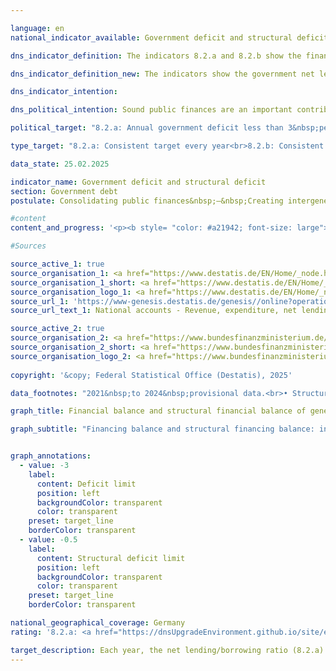 ```yaml
---

language: en        
national_indicator_available: Government deficit and structural deficit        

dns_indicator_definition: The indicators 8.2.a and 8.2.b show the financial balance of general government (deficit or surplus) and the structural financial balance as a percentage of gross domestic product (<abbr title="Gross domestic product" tabindex="0">GDP</abbr>) at current prices. The public financial balance is calculated as government revenue minus government expenditure, measured on a national accounts basis. The annual structural balance refers to the part of the financial balance that is not attributable to cyclical fluctuations and temporary effects. A negative financial balance is known as a deficit; a positive as a surplus.        

dns_indicator_definition_new: The indicators show the government net lending/borrowing (8.2.a) and the structural net lending/borrowing (8.2.b) in relation to gross domestic product (<abbr title="Gross domestic product" tabindex="0">GDP</abbr>) at current prices (in per cent). The government's net lending/net borrowing is calculated from government revenue less government expenditure as defined in the national accounts. The annual structural net lending/borrowing is the part of the net lending/borrowing that is not attributable to cyclical fluctuations and temporary effects. A negative net lending/borrowing balance is referred to as a deficit, a positive net lending/borrowing balance as a surplus.        

dns_indicator_intention:         

dns_political_intention: Sound public finances are an important contribution to a sustainable financial policy. A policy that would finance current government spending excessively through new debt and leave the repayment of this debt to future generations alone would not be sustainable.        

political_target: "8.2.a: Annual government deficit less than 3&nbsp;per cent of GDP; To be maintained until 2030<br>8.2.b: Structurally balanced government budget, general<br>government structural deficit must not exceed 0.5&nbsp;per cent of GDP; To be maintained until 2030"        

type_target: "8.2.a: Consistent target every year<br>8.2.b: Consistent target every year"        

data_state: 25.02.2025        

indicator_name: Government deficit and structural deficit        
section: Government debt        
postulate: Consolidating public finances&nbsp;–&nbsp;Creating intergenerational equity        

#content         
content_and_progress: '<p><b style= "color: #a21942; font-size: large">8.2.a, b Government deficit and structural deficit</b><br><br>The fiscal balance of the government refers to the difference between government revenues and expenditures within a specific period&nbsp;–&nbsp;usually one year. If the balance negative, expenditures exceed revenues , which is called the government deficit . In the (nominal) fiscal balance Economic fluctuations are regularly reflected&nbsp;–&nbsp;for example, through higher expenditure relative to income in economic downturns or through higher income compared to expenditure in growth phases.<br><br>The so-called structural fiscal balance attempts to eliminate temporary cyclical effects. It shows how high the deficit or surplus would be if the economy were operating under cyclically neutral conditions&nbsp;–&nbsp;<abbr title="that is to say (id est)" tabindex="0">i.e.</abbr>, at its production potential. The structural fiscal balance thus provides information about the long-term sustainability of public finances&nbsp;–&nbsp;independent of short-term economic fluctuations.<br><br>The indicators serve as instruments of fiscal and budgetary policy, particularly for assessing fiscal stability and compliance with debt rules&nbsp;–&nbsp;for example, those under the Stability and Growth Pact of the European Union (<abbr title="European Union" tabindex="0">EU</abbr>). The nominal fiscal balance is calculated by the Federal Statistical Office according to the requirements of the European System of Accounts (<abbr title="European System of National and Regional Accounts" tabindex="0">ESA</abbr>). This includes the finances of all regional authorities&nbsp;–&nbsp;<abbr title="that is to say (id est)" tabindex="0">i.e.</abbr>, the federal government, the states, and municipalities&nbsp;–&nbsp;as well as the social security system. The structural fiscal balance, on the other hand, is determined by the Federal Ministry of Finance (<abbr title="Federal Ministry of Finance" tabindex="0">BMF</abbr>).<br><br>Both indicators are presented in relation to gross domestic product (<abbr title="Gross domestic product" tabindex="0">GDP</abbr>) in order to classify a country"s fiscal situation in relation to the size of its economic output . This presentation enables better comparability both over time and between different countries .<br><br>fiscal balance is subject to significant fluctuations. The lowest values since 1991, at –4.4&nbsp;% of <abbr title="Gross domestic product" tabindex="0">GDP</abbr>, were recorded in 2010&nbsp;and 2020&nbsp;–&nbsp;immediately following the global financial and economic crisis of 2008/2009&nbsp;and during the <abbr title="Coronavirus SARS-CoV-2" tabindex="0">COVID-19</abbr>&nbsp;pandemic. Both events led to additional government spending, for example for economic stimulus packages and aid programs, as well as lower revenues due to economic downturns. These developments are reflected accordingly in the indicator.<br><br>From 2013&nbsp;to 2019, government revenues exceeded expenditures, resulting in positive fiscal balances. The government achieved its highest surplus to date in In 2018, it amounted to 64.7&nbsp;billion euros, corresponding to 1.9&nbsp;% of <abbr title="Gross domestic product" tabindex="0">GDP</abbr>.<br><br>Since its low in 2020, the fiscal balance has only partially recovered and remains negative. In 2024, the balance amounted to&nbsp;–&nbsp;119&nbsp;billion euros, or&nbsp;–&nbsp;2.8&nbsp;% of <abbr title="Gross domestic product" tabindex="0">GDP</abbr>. The politically set target of limiting the government deficit to a maximum of 3&nbsp;% of <abbr title="Gross domestic product" tabindex="0">GDP</abbr> was thus met in 2024. However, the long-term trend of the indicator points to a deterioration in the fiscal situation.<br><br>In a European comparison, Germany"s government deficit in 2023&nbsp;was below the <abbr title="European Union" tabindex="0">EU</abbr> average of 3.5&nbsp;%. Twelve Member States reported a higher deficit than Germany, and ten countries a lower deficit. Four countries&nbsp;–&nbsp;Denmark (+3.3&nbsp;%), Cyprus (+&nbsp;2.0&nbsp;%), Ireland (+1.5&nbsp;%), and Portugal (+1.2&nbsp;%)&nbsp;–&nbsp;achieved a positive fiscal balance.<br><br>The pattern of the structural fiscal balance is naturally similar to that of the nominal fiscal balance, which is why a detailed description is omitted. However, by excluding temporary cyclical effects, short-term extreme fluctuations in the indicator are less frequent.<br><br>The politically set target is for the annual structural deficit to not exceed 0.5&nbsp;% of <abbr title="Gross domestic product" tabindex="0">GDP</abbr>. However, in 2024, as in previous years, the structural deficit was significantly above the target at 1.9&nbsp;% of <abbr title="Gross domestic product" tabindex="0">GDP</abbr> .</p>'                

#Sources        

source_active_1: true
source_organisation_1: <a href="https://www.destatis.de/EN/Home/_node.html" target="_blank">Federal Statistical Office</a>
source_organisation_1_short: <a href="https://www.destatis.de/EN/Home/_node.html" target="_blank">Federal Statistical Office</a>
source_organisation_logo_1: <a href="https://www.destatis.de/EN/Home/_node.html" target="_blank"><img src="https://dnsTestEnvironment.github.io/dns-indicators/public/OrgImgEn/destatis.png" alt="Federal Statistical Office" title=" Click here to visit the homepage of the organizationFederal Statistical Office" style="height:60px; width:148px; border:transparent"/></a>
source_url_1: 'https://www-genesis.destatis.de/genesis//online?operation=table&code=81000-0031&bypass=true&levelindex=1&levelid=1660802268437&language=en'
source_url_text_1: National accounts - Revenue, expenditure, net lending/net borrowing of general government&nbsp;–&nbsp;GENESIS online 81000-0031

source_active_2: true
source_organisation_2: <a href="https://www.bundesfinanzministerium.de/Web/EN/Home/home.html" target="_blank" onclick="return confirm_alert('the Federal Ministry of Finance', 'En')">Federal Ministry of Finance</a>
source_organisation_2_short: <a href="https://www.bundesfinanzministerium.de/Web/EN/Home/home.html" target="_blank" onclick="return confirm_alert('the Federal Ministry of Finance', 'En')">Federal Ministry of Finance</a>
source_organisation_logo_2: <a href="https://www.bundesfinanzministerium.de/Web/EN/Home/home.html" target="_blank" onclick="return confirm_alert('the Federal Ministry of Finance', 'En')"><img src="https://dnsTestEnvironment.github.io/dns-indicators/public/OrgImgEn/bmf.png" alt="Federal Ministry of Finance" title=" Click here to visit the homepage of the organizationFederal Ministry of Finance" style="height:60px; width:148px; border:transparent"/></a>
        
copyright: '&copy; Federal Statistical Office (Destatis), 2025'        

data_footnotes: "2021&nbsp;to 2024&nbsp;provisional data.<br>• Structural financial balance: The data is based on a special evaluation and is not publicly available.<br>• Gross domestic product (price-adjusted): Year-on-year change."        

graph_title: Financial balance and structural financial balance of general government        

graph_subtitle: "Financing balance and structural financing balance: in relation to gross domestic product (at current prices)"        


graph_annotations:
  - value: -3
    label:
      content: Deficit limit
      position: left
      backgroundColor: transparent
      color: transparent
    preset: target_line
    borderColor: transparent
  - value: -0.5
    label:
      content: Structural deficit limit
      position: left
      backgroundColor: transparent
      color: transparent
    preset: target_line
    borderColor: transparent                

national_geographical_coverage: Germany        
rating: '8.2.a: <a href="https://dnsUpgradeEnvironment.github.io/site/en/status"><img src="https://sdg-indikatoren.de/public/Wettersymbole/Leicht bewölkt.png" title="In 2024 the target value or a better value was achieved, but the average change pointed in the direction of deterioration." alt="Weathersymbol: Clouded sun"/></a> Data state: 02.25.2025<br>8.2.b: <a href="https://dnsUpgradeEnvironment.github.io/site/en/status"><img src="https://sdg-indikatoren.de/public/Wettersymbole/Blitz.png" title="In 2024 the target value was missed and the indicator had not moved towards the target on average over the previous changes." alt="Weathersymbol: Thuder strom"/></a> Data state: 02.25.2025'        

target_description: Each year, the net lending/borrowing ratio (8.2.a) should be at least -3&nbsp;per cent of gross domestic product and the structural net lending/borrowing ratio (8.2.b) at least -0.5&nbsp;per cent of gross domestic product.<br><br><br>Based on the target formulation, both politically defined target values should be met every year. While indicator 8.2.a fell short of the target value in 2024, the average development of the indicator over the last six years points towards an increase. Indicator 8.2.a is therefore rated as "slightly cloudy" for 2024.<br><br><br>Indicator 8.2.b was significantly above the target value in 2024. The average development over the last six years also points to a further deterioration. Accordingly, indicator 8.2.b for the year 2024&nbsp;is assessed as "Thunderstorm".        
---
```


